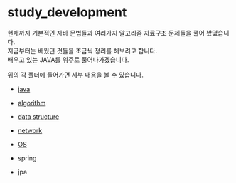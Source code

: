 # study_development
 
 
 현재까지 기본적인 자바 문법들과 여러가지 알고리즘 자료구조 문제들을 풀어 봤었습니다.</br>
 지금부터는 배웠던 것들을 조금씩 정리를 해보려고 합니다.</br>
 배우고 있는 JAVA를 위주로 풀어나가겠습니다.
 
 위의 각 폴더에 들어가면 세부 내용을 볼 수 있습니다.
 
* [java](https://github.com/shiningUnderstanding/study_development/tree/master/java)

* [algorithm](https://github.com/shiningUnderstanding/study_development/tree/master/algorithm)

* [data structure](https://github.com/shiningUnderstanding/study_development/tree/master/data%20structure)

* [network](https://github.com/shiningUnderstanding/study_development/tree/master/network)

* [OS](https://github.com/shiningUnderstanding/study_development/tree/master/OS)

* spring

* jpa
